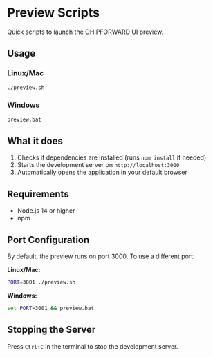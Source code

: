 # Preview Scripts

Quick scripts to launch the OHIPFORWARD UI preview.

## Usage

### Linux/Mac
```bash
./preview.sh
```

### Windows
```cmd
preview.bat
```

## What it does

1. Checks if dependencies are installed (runs `npm install` if needed)
2. Starts the development server on `http://localhost:3000`
3. Automatically opens the application in your default browser

## Requirements

- Node.js 14 or higher
- npm

## Port Configuration

By default, the preview runs on port 3000. To use a different port:

**Linux/Mac:**
```bash
PORT=3001 ./preview.sh
```

**Windows:**
```cmd
set PORT=3001 && preview.bat
```

## Stopping the Server

Press `Ctrl+C` in the terminal to stop the development server.
